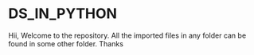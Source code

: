 # DS_IN_PYTHON

Hii,
Welcome to the repository. All the imported files in any folder can be found in some other folder.
Thanks
